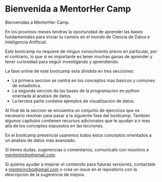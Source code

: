 # Bienvenida a MentorHer Camp

Bienvenidas a MentorHer Camp. 

En los proximos meses tendras la oportunidad de aprender las bases fundamentales para iniciar tu camino en el mundo de Ciencia de Datos e Inteligencia Artificial.

Este bootcamp no requiere de ningun conocimiento previo en particular, por el contrario, lo que si es importante es tener muchas ganas de aprender y tener curiosidad para seguir investigando y aprendiendo. 

La fase online de este bootcamp esta dividida en tres secciones:
* La primera seccion se centra en los conceptos mas basicos y comunes de estadistica.
* La segunda seccion da las bases de la programacion en python orientada al analisis de datos.
* La tercera parte contiene ejemplos de visualizacion de datos. 

Al final de la seccion se encuentra un conjunto de ejercicios que es necesario resolver para pasar a la siguiente fase del bootcamp.
Tambien algunos capitulos contienen recursos adicionales que te ayudan a ir mas alla de los conceptos expuestos en las lecciones. 

En el bootcamp presencial usaremos todos estos conceptos orientados a un analisis de datos mas avanzado. 

Si tienes dudas, sugerencias o comentarios, comunicate con nosotros a mentorincbo@gmail.com.

Si quieres ayudar a mejorar el contenido para futuras versiones, contactate a mentorincbo@gmail.com o crea un issue en el repositorio con la descripcion de la sugerencia de mejora. 

